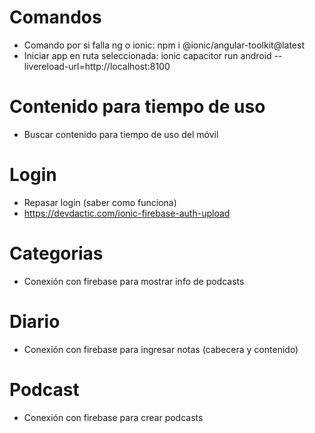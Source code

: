 # Comandos
- Comando por si falla ng o ionic: npm i @ionic/angular-toolkit@latest
- Iniciar app en ruta seleccionada: ionic capacitor run android --livereload-url=http://localhost:8100

# Contenido para tiempo de uso 
- Buscar contenido para tiempo de uso del móvil

# Login
- Repasar login (saber como funciona)
- https://devdactic.com/ionic-firebase-auth-upload

# Categorias
- Conexión con firebase para mostrar info de podcasts

# Diario
- Conexión con firebase para ingresar notas (cabecera y contenido)

# Podcast
- Conexión con firebase para crear podcasts





